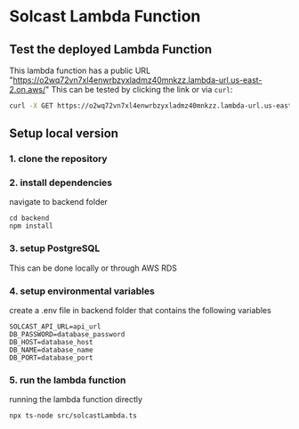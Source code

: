 # Solcast Lambda Function 

## Test the deployed Lambda Function
This lambda function has a public URL
"https://o2wq72vn7xl4enwrbzyxladmz40mnkzz.lambda-url.us-east-2.on.aws/"
This can be tested by clicking the link or via `curl`:
```sh
curl -X GET https://o2wq72vn7xl4enwrbzyxladmz40mnkzz.lambda-url.us-east-2.on.aws/
```

## Setup local version
### 1. clone the repository

### 2. install dependencies
navigate to backend folder
```
cd backend
npm install
```
### 3. setup PostgreSQL
This can be done locally or through AWS RDS

### 4. setup environmental variables
create a .env file in backend folder that contains the following variables
```
SOLCAST_API_URL=api_url
DB_PASSWORD=database_password
DB_HOST=database_host
DB_NAME=database_name
DB_PORT=database_port
```

### 5. run the lambda function
running the lambda function directly
```
npx ts-node src/solcastLambda.ts
```
